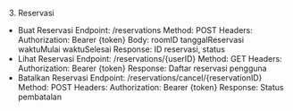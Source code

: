 3. Reservasi
- Buat Reservasi
Endpoint: /reservations
Method: POST
Headers:
Authorization: Bearer {token}
Body:
roomID
tanggalReservasi
waktuMulai
waktuSelesai
Response: ID reservasi, status
- Lihat Reservasi
Endpoint: /reservations/{userID}
Method: GET
Headers:
Authorization: Bearer {token}
Response: Daftar reservasi pengguna
- Batalkan Reservasi
Endpoint: /reservations/cancel/{reservationID}
Method: POST
Headers:
Authorization: Bearer {token}
Response: Status pembatalan